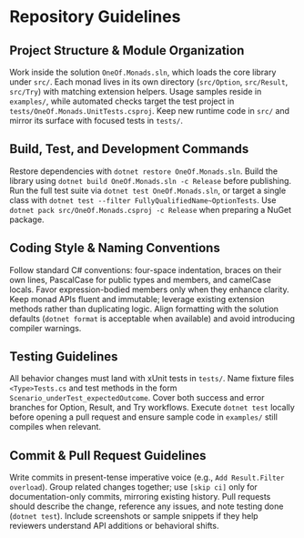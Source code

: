 # Repository Guidelines

## Project Structure & Module Organization
Work inside the solution `OneOf.Monads.sln`, which loads the core library under `src/`. Each monad lives in its own directory (`src/Option`, `src/Result`, `src/Try`) with matching extension helpers. Usage samples reside in `examples/`, while automated checks target the test project in `tests/OneOf.Monads.UnitTests.csproj`. Keep new runtime code in `src/` and mirror its surface with focused tests in `tests/`.

## Build, Test, and Development Commands
Restore dependencies with `dotnet restore OneOf.Monads.sln`. Build the library using `dotnet build OneOf.Monads.sln -c Release` before publishing. Run the full test suite via `dotnet test OneOf.Monads.sln`, or target a single class with `dotnet test --filter FullyQualifiedName~OptionTests`. Use `dotnet pack src/OneOf.Monads.csproj -c Release` when preparing a NuGet package.

## Coding Style & Naming Conventions
Follow standard C# conventions: four-space indentation, braces on their own lines, PascalCase for public types and members, and camelCase locals. Favor expression-bodied members only when they enhance clarity. Keep monad APIs fluent and immutable; leverage existing extension methods rather than duplicating logic. Align formatting with the solution defaults (`dotnet format` is acceptable when available) and avoid introducing compiler warnings.

## Testing Guidelines
All behavior changes must land with xUnit tests in `tests/`. Name fixture files `<Type>Tests.cs` and test methods in the form `Scenario_underTest_expectedOutcome`. Cover both success and error branches for Option, Result, and Try workflows. Execute `dotnet test` locally before opening a pull request and ensure sample code in `examples/` still compiles when relevant.

## Commit & Pull Request Guidelines
Write commits in present-tense imperative voice (e.g., `Add Result.Filter overload`). Group related changes together; use `[skip ci]` only for documentation-only commits, mirroring existing history. Pull requests should describe the change, reference any issues, and note testing done (`dotnet test`). Include screenshots or sample snippets if they help reviewers understand API additions or behavioral shifts.
